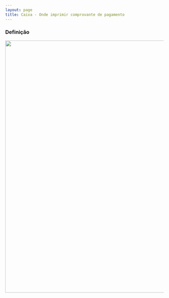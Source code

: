 ```yaml
---
layout: page
title: Caixa - Onde imprimir comprovante de pagamento
---
```


### Definição

<p align="center">
  <img alt="" src="" width="800">
</p>

